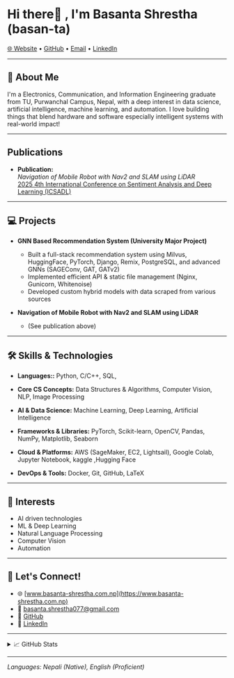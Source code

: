 # Hi there👋 , I'm Basanta Shrestha (basan-ta)

[🌐 Website](https://www.basanta-shrestha.com.np) • [GitHub](https://github.com/basan-ta) • [Email](mailto:basanta.shrestha077@gmail.com) • [LinkedIn](https://www.linkedin.com/in/basanta-shrestha2)

---

## 🚀 About Me

I'm a Electronics, Communication, and Information Engineering graduate from TU, Purwanchal Campus, Nepal, with a deep interest in data science, artificial intelligence, machine learning, and automation. I love building things that blend hardware and software especially intelligent systems with real-world impact!

---


## Publications

- **Publication:**  
  _Navigation of Mobile Robot with Nav2 and SLAM using LiDAR_  
  [2025 4th International Conference on Sentiment Analysis and Deep Learning (ICSADL)](https://doi.org/10.1109/ICSADL65848.2025.10933029)

---


## 💻 Projects

- **GNN Based Recommendation System (University Major Project)**
  - Built a full-stack recommendation system using Milvus, HuggingFace, PyTorch, Django, Remix, PostgreSQL, and advanced GNNs (SAGEConv, GAT, GATv2)
  - Implemented efficient API & static file management (Nginx, Gunicorn, Whitenoise)
  - Developed custom hybrid models with data scraped from various sources

- **Navigation of Mobile Robot with Nav2 and SLAM using LiDAR**
  - (See publication above)

---

## 🛠️ Skills & Technologies

- **Languages::** Python, C/C++, SQL,

- **Core CS Concepts:**  Data Structures & Algorithms, Computer Vision, NLP, Image Processing

- **AI & Data Science:**  Machine Learning, Deep Learning, Artificial Intelligence

- **Frameworks & Libraries:**  PyTorch, Scikit-learn, OpenCV, Pandas, NumPy, Matplotlib, Seaborn

- **Cloud & Platforms:**  AWS (SageMaker, EC2, Lightsail), Google Colab, Jupyter Notebook, kaggle ,Hugging Face

- **DevOps & Tools:**  Docker, Git, GitHub, LaTeX

  

---

## 🌱 Interests

- AI driven technologies
- ML & Deep Learning 
- Natural Language Processing
- Computer Vision
- Automation

---

## 🤝 Let's Connect!

- 🌐 [www.basanta-shrestha.com.np](https://www.basanta-shrestha.com.np)
- 📧 [basanta.shrestha077@gmail.com](mailto:basanta.shrestha077@gmail.com)
- 🐙 [GitHub](https://github.com/basan-ta)
- 💼 [LinkedIn](https://www.linkedin.com/in/basanta-shrestha2)

---

<details>
  <summary>📈 GitHub Stats</summary>

  ![basan-ta's GitHub stats](https://github-readme-stats.vercel.app/api?username=basan-ta&show_icons=true&theme=radical)
  ![Top Langs](https://github-readme-stats.vercel.app/api/top-langs/?username=basan-ta&layout=compact&theme=radical)
</details>

---

*Languages: Nepali (Native), English (Proficient)*
